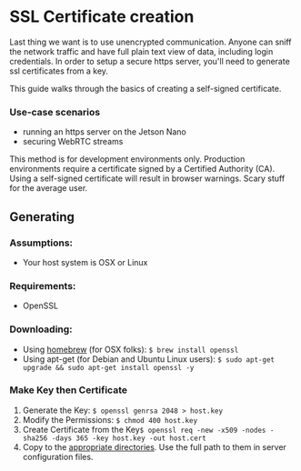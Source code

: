 # SSL Certificate creation

Last thing we want is to use unencrypted communication. Anyone can sniff the network traffic and have full plain text view of data, including login credentials. In order to setup a secure https server, you'll need to generate ssl certificates from a key.

This guide walks through the basics of creating a self-signed certificate.

### Use-case scenarios

* running an https server on the Jetson Nano
* securing WebRTC streams

This method is for development environments only. Production environments require a certificate signed by a Certified Authority (CA). Using a self-signed certificate will result in browser warnings. Scary stuff for the average user.

## Generating

### Assumptions:

* Your host system is OSX or Linux

### Requirements:

* OpenSSL

### Downloading:

* Using [homebrew](https://brew.sh) (for OSX folks): `$ brew install openssl`
* Using apt-get (for Debian and Ubuntu Linux users): `$ sudo apt-get upgrade && sudo apt-get install openssl -y` 

### Make Key then Certificate

1. Generate the Key: `$ openssl genrsa 2048 > host.key`
1. Modify the Permissions: `$ chmod 400 host.key`
1. Create Certificate from the Key`$ openssl req -new -x509 -nodes -sha256 -days 365 -key host.key -out host.cert`
1. Copy to the [appropriate directories](https://www.getpagespeed.com/server-setup/ssl-directory). Use the full path to them in server configuration files.